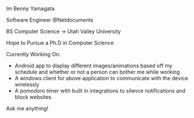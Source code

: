 Im Benny Yamagata

Software Engineer @Netdocuments

BS Computer Science -> Utah Valley University

Hope to Pursue a Ph.D in Computer Science 

Currently Working On:
- Android app to display different images/animations based off my schedule and whether or not a person can bother me while working
- A windows client for above application to communicate with the device wirelessly
- A pomodoro timer with built in integrations to silence notifications and block websites


Ask me anything!

<!---
byamagata/byamagata is a ✨ special ✨ repository because its `README.md` (this file) appears on your GitHub profile.
You can click the Preview link to take a look at your changes.
--->
